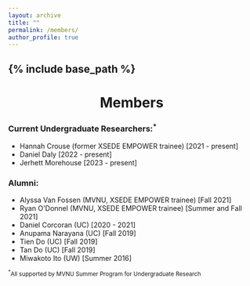 ```yaml
---
layout: archive
title: ""
permalink: /members/
author_profile: true
---
```


{% include base_path %}
---
<h1 style="text-align: center;">Members</h1>


### Current Undergraduate Researchers:<sup>*</sup>

- Hannah Crouse (former XSEDE EMPOWER trainee) [2021 - present]
- Daniel Daly [2022 - present]
- Jerhett Morehouse [2023 - present]

### Alumni:

- Alyssa Van Fossen (MVNU, XSEDE EMPOWER trainee) [Fall 2021]
- Ryan O'Donnel (MVNU, XSEDE EMPOWER trainee) [Summer and Fall 2021]
- Daniel Corcoran (UC) [2020 - 2021]
- Anupama Narayana (UC) [Fall 2019]
- Tien Do (UC) [Fall 2019]
- Tan Do (UC) [Fall 2019]
- Miwakoto Ito (UW) [Summer 2016]

<sub><sup>*</sup>All supported by MVNU Summer Program for Undergraduate Research</sub>
